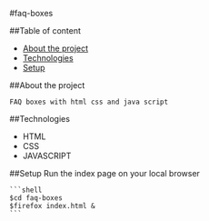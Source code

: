 #faq-boxes

##Table of content
* [About the project](#about-the-project)
* [Technologies](#technologies)
* [Setup](#setup)

##About the project

    FAQ boxes with html css and java script
##Technologies

   * HTML 
   * CSS
   * JAVASCRIPT

##Setup
    Run the index page on your local browser
    
    ```shell
    $cd faq-boxes
    $firefox index.html &
    ```
